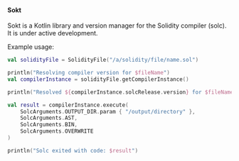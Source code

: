 #### Sokt

Sokt is a Kotlin library and version manager for the Solidity compiler (solc). It is under active development.

Example usage:
```kotlin
val solidityFile = SolidityFile("/a/solidity/file/name.sol")

println("Resolving compiler version for $fileName")
val compilerInstance = solidityFile.getCompilerInstance()

println("Resolved ${compilerInstance.solcRelease.version} for $fileName")

val result = compilerInstance.execute(
    SolcArguments.OUTPUT_DIR.param { "/output/directory" },
    SolcArguments.AST,
    SolcArguments.BIN,
    SolcArguments.OVERWRITE
)

println("Solc exited with code: $result")
```